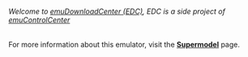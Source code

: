###### Welcome to [emuDownloadCenter (EDC)](https://github.com/PhoenixInteractiveNL/emuDownloadCenter/wiki/), EDC is a side project of [emuControlCenter](https://github.com/PhoenixInteractiveNL/emuControlCenter/wiki/)

For more information about this emulator, visit the [**Supermodel**](https://github.com/PhoenixInteractiveNL/emuDownloadCenter/wiki/Emulator-supermodel#menu) page.
